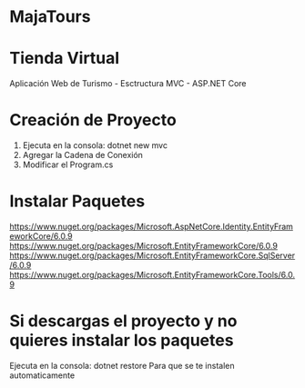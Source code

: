 # MajaTours
# Tienda Virtual
Aplicación Web de Turismo - Esctructura MVC - ASP.NET Core
 # Creación de Proyecto
1. Ejecuta en la consola: dotnet new mvc
2. Agregar la Cadena de Conexión
3. Modificar el Program.cs

# Instalar Paquetes
https://www.nuget.org/packages/Microsoft.AspNetCore.Identity.EntityFrameworkCore/6.0.9
https://www.nuget.org/packages/Microsoft.EntityFrameworkCore/6.0.9
https://www.nuget.org/packages/Microsoft.EntityFrameworkCore.SqlServer/6.0.9
https://www.nuget.org/packages/Microsoft.EntityFrameworkCore.Tools/6.0.9

# Si descargas el proyecto y no quieres instalar los paquetes
Ejecuta en la consola: dotnet restore Para que se te instalen automaticamente
